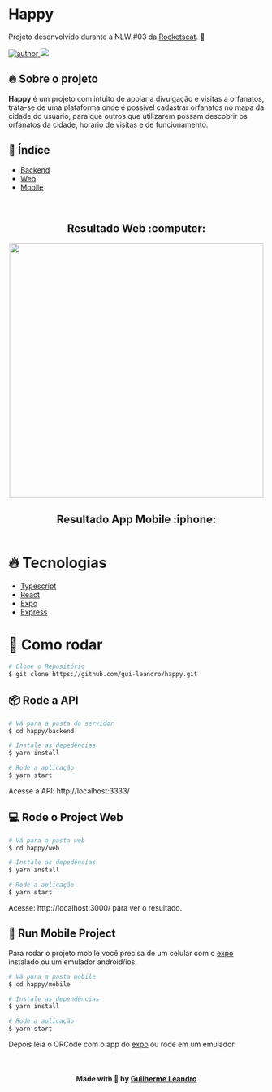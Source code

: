 # Happy

Projeto desenvolvido durante a NLW #03 da [Rocketseat](https://rocketseat.com.br/). :rocket:

<p>
  <a href="https://github.com/gui-leandro">
      <img src="https://img.shields.io/badge/author-guileandro-blue?style=flat-square" alt="author">
  </a>
  <img src="https://img.shields.io/github/languages/count/gui-leandro/happy?color=blue&style=flat-square">
</p>

## 🔥 Sobre o projeto

**Happy** é um projeto com intuito de apoiar a divulgação e visitas a orfanatos, trata-se de uma plataforma onde é possível cadastrar orfanatos no mapa da cidade do usuário, para que outros que utilizarem possam descobrir os orfanatos da cidade, horário de visitas e de funcionamento.

## 📖 Índice

- [Backend](./backend)
- [Web](./web)
- [Mobile](./mobile)

<br>

<h2 align=center> Resultado Web :computer:</h2> 
<p align=center>
  <img width="500px" src="https://github.com/gui-leandro/happy/blob/master/.github/happy-web.gif">
</p>

<h2 align=center> Resultado App Mobile :iphone:</h2> 
<p align=center>
  <img src="" >
</p>

# :fire: Tecnologias

- [Typescript](https://www.typescriptlang.org/)
- [React](https://reactjs.org/)
- [Expo](https://expo.io/)
- [Express](https://expressjs.com/)

# :construction_worker: Como rodar

```bash
# Clone o Repositório
$ git clone https://github.com/gui-leandro/happy.git
```

## 📦 Rode a API

```bash
# Vá para a pasta do servidor
$ cd happy/backend

# Instale as depedências
$ yarn install

# Rode a aplicação
$ yarn start
```

Acesse a API: http://localhost:3333/

## 💻 Rode o Project Web

```bash
# Vá para a pasta web
$ cd happy/web

# Instale as depedências
$ yarn install

# Rode a aplicação
$ yarn start
```

Acesse: http://localhost:3000/ para ver o resultado.

## 📱 Run Mobile Project

Para rodar o projeto mobile você precisa de um celular com o [expo](https://play.google.com/store/apps/details?id=host.exp.exponent) instalado ou um emulador android/ios.

```bash
# Vá para a pasta mobile
$ cd happy/mobile

# Instale as dependências
$ yarn install

# Rode a aplicação
$ yarn start
```

Depois leia o QRCode com o app do [expo](https://play.google.com/store/apps/details?id=host.exp.exponent) ou rode em um emulador.

<br>

<h4 align=center>Made with 💙 by <a href="https://www.linkedin.com/in/guirdy1/">Guilherme Leandro</a></h4>
